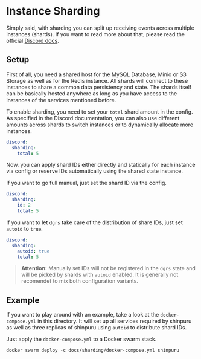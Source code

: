 # Instance Sharding

Simply said, with sharding you can split up receiving events across multiple instances (shards). If you want to read more about that, please read the official [Discord docs](https://discord.com/developers/docs/topics/gateway#sharding).

## Setup

First of all, you need a shared host for the MySQL Database, Minio or S3 Storage as well as for the Redis instance. All shards will connect to these instances to share a common data persistency and state. The shards itself can be basically hosted anywhere as long as you have access to the instances of the services mentioned before.

To enable sharding, you need to set your `total` shard amount in the config. As specified in the Discord documentation, you can also use different amounts across shards to switch instances or to dynamically allocate more instances.
```yml
discord:
  sharding:
    total: 5
```

Now, you can apply shard IDs either directly and statically for each instance via config or reserve IDs automatically using the shared state instance.

If you want to go full manual, just set the shard ID via the config.
```yml
discord:
  sharding:
    id: 2
    total: 5
```

If you want to let `dgrs` take care of the distribution of share IDs, just set `autoid` to `true`.
```yml
discord:
  sharding:
    autoid: true
    total: 5
```

> **Attention:** Manually set IDs will not be registered in the `dgrs` state and will be picked by shards with `autoid` enabled. It is generally not recomendet to mix both configuration variants.

## Example

If you want to play around with an example, take a look at the `docker-compose.yml` in this directory. It will set up all services required by shinpuru as well as three replicas of shinpuru using `autoid` to distribute shard IDs.

Just apply the `docker-compose.yml` to a Docker swarm stack.
```
docker swarm deploy -c docs/sharding/docker-compose.yml shinpuru
```